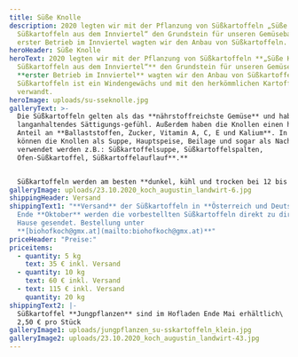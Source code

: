 ```yaml
---
title: Süße Knolle
description: 2020 legten wir mit der Pflanzung von Süßkartoffeln „Süße Knolle –
  Süßkartoffeln aus dem Innviertel“ den Grundstein für unseren Gemüsebau. Als
  erster Betrieb im Innviertel wagten wir den Anbau von Süßkartoffeln.
heroHeader: Süße Knolle
heroText: 2020 legten wir mit der Pflanzung von Süßkartoffeln **„Süße Knolle –
  Süßkartoffeln aus dem Innviertel“** den Grundstein für unseren Gemüsebau. Als
  **erster Betrieb im Innviertel** wagten wir den Anbau von Süßkartoffeln. Die
  Süßkartoffeln ist ein Windengewächs und mit den herkömmlichen Kartoffeln nicht
  verwandt.
heroImage: uploads/su-sseknolle.jpg
galleryText: >-
  Die Süßkartoffeln gelten als das **nährstoffreichste Gemüse** und haben ein
  langanhaltendes Sättigungs-gefühl. Außerdem haben die Knollen einen hohen
  Anteil an **Ballaststoffen, Zucker, Vitamin A, C, E und Kalium**. In der Küche
  können die Knollen als Suppe, Hauptspeise, Beilage und sogar als Nachspeise
  verwendet werden z.B.: Süßkartoffelsuppe, Süßkartoffelspalten,
  Ofen-Süßkartoffel, Süßkartoffelauflauf**.**


  Süßkartoffeln werden am besten **dunkel, kühl und trocken bei 12 bis 15 °C** gelagert.
galleryImage: uploads/23.10.2020_koch_augustin_landwirt-6.jpg
shippingHeader: Versand
shippingText1: "**Versand** der Süßkartoffeln in **Österreich und Deutschland**
  Ende **Oktober** werden die vorbestellten Süßkartoffeln direkt zu dir nach
  Hause gesendet. Bestellung unter
  **[biohofkoch@gmx.at](mailto:biohofkoch@gmx.at)**"
priceHeader: "Preise:"
priceitems:
  - quantity: 5 kg
    text: 35 € inkl. Versand
  - quantity: 10 kg
    text: 60 € inkl. Versand
  - text: 115 € inkl. Versand
    quantity: 20 kg
shippingText2: |-
  Süßkartoffel **Jungpflanzen** sind im Hofladen Ende Mai erhältlich\
  2,50 € pro Stück
galleryImage1: uploads/jungpflanzen_su-sskartoffeln_klein.jpg
galleryImage2: uploads/23.10.2020_koch_augustin_landwirt-43.jpg
---
```

